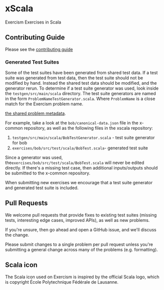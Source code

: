 # xScala

Exercism Exercises in Scala

## Contributing Guide

Please see the [contributing guide](https://github.com/exercism/x-api/blob/master/CONTRIBUTING.md#the-exercise-data)

### Generated Test Suites

Some of the test suites have been generated from shared test data. If a test suite was
generated from test data, then the test suite should not be modified by hand. Instead
the shared test data should be modified, and the generator rerun. To determine if
a test suite generator was used, look inside the `testgen/src/main/scala` directory. The test
suite generators are named in the form `ProblemNameTestGenerator.scala`. Where
`ProblemName` is a close match for the Exercism problem name.

[the shared problem metadata](https://github.com/exercism/x-common).

For example, take a look at the `bob/canonical-data.json` file in the x-common repository, as well
as the following files in the xscala repository:

1. `testgen/src/main/scala/BobTestGenerator.scala` - test suite generator for bob
1. `exercises/bob/src/test/scala/BobTest.scala`- generated test suite

Since a generator was used, the`exercises/bob/src/test/scala/BobTest.scala` will never be edited directly. 
If there's a missing test case, then additional inputs/outputs should be submitted to the x-common repository.

When submitting new exercises we encourage that a test suite generator and generated test suite is
included. 

## Pull Requests

We welcome pull requests that provide fixes to existing test suites (missing
tests, interesting edge cases, improved APIs), as well as new problems.

If you're unsure, then go ahead and open a GitHub issue, and we'll discuss the
change.

Please submit changes to a single problem per pull request unless you're
submitting a general change across many of the problems (e.g. formatting).



## Scala icon
The Scala icon used on Exercism is inspired by the official Scala logo, which is copyright École Polytechnique Fédérale de Lausanne.
